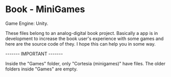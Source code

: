 # Book - MiniGames

Game Engine: Unity.

These files belong to an analog-digital book project. Basically a app is in development to increase the book user's experience with some games and here are the source code of they. I hope this can help you in some way.

------- IMPORTANT -------

Inside the "Games" folder, only "Cortesia (minigames)" have files. The older folders inside "Games" are empty.
